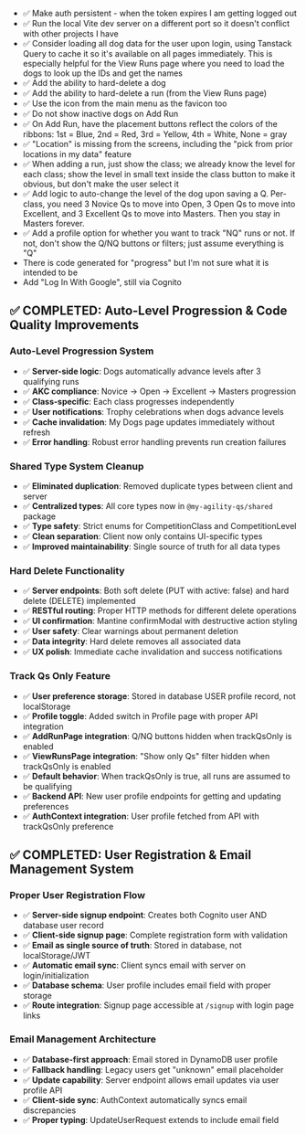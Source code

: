 - ✅ Make auth persistent - when the token expires I am getting logged out
- ✅ Run the local Vite dev server on a different port so it doesn't conflict with other projects I have
- ✅ Consider loading all dog data for the user upon login, using Tanstack Query to cache it so it's available on all pages immediately. This is especially helpful for the View Runs page where you need to load the dogs to look up the IDs and get the names
- ✅ Add the ability to hard-delete a dog
- ✅ Add the ability to hard-delete a run (from the View Runs page)
- ✅ Use the icon from the main menu as the favicon too
- ✅ Do not show inactive dogs on Add Run
- ✅ On Add Run, have the placement buttons reflect the colors of the ribbons: 1st = Blue, 2nd = Red, 3rd = Yellow, 4th = White, None = gray
- ✅ "Location" is missing from the screens, including the "pick from prior locations in my data" feature
- ✅ When adding a run, just show the class; we already know the level for each class; show the level in small text inside the class button to make it obvious, but don't make the user select it
- ✅ Add logic to auto-change the level of the dog upon saving a Q. Per-class, you need 3 Novice Qs to move into Open, 3 Open Qs to move into Excellent, and 3 Excellent Qs to move into Masters. Then you stay in Masters forever.
- ✅ Add a profile option for whether you want to track "NQ" runs or not. If not, don't show the Q/NQ buttons or filters; just assume everything is "Q"
- There is code generated for "progress" but I'm not sure what it is intended to be
- Add "Log In With Google", still via Cognito

## ✅ COMPLETED: Auto-Level Progression & Code Quality Improvements

### Auto-Level Progression System

- ✅ **Server-side logic**: Dogs automatically advance levels after 3 qualifying runs
- ✅ **AKC compliance**: Novice → Open → Excellent → Masters progression
- ✅ **Class-specific**: Each class progresses independently
- ✅ **User notifications**: Trophy celebrations when dogs advance levels
- ✅ **Cache invalidation**: My Dogs page updates immediately without refresh
- ✅ **Error handling**: Robust error handling prevents run creation failures

### Shared Type System Cleanup

- ✅ **Eliminated duplication**: Removed duplicate types between client and server
- ✅ **Centralized types**: All core types now in `@my-agility-qs/shared` package
- ✅ **Type safety**: Strict enums for CompetitionClass and CompetitionLevel
- ✅ **Clean separation**: Client now only contains UI-specific types
- ✅ **Improved maintainability**: Single source of truth for all data types

### Hard Delete Functionality

- ✅ **Server endpoints**: Both soft delete (PUT with active: false) and hard delete (DELETE) implemented
- ✅ **RESTful routing**: Proper HTTP methods for different delete operations
- ✅ **UI confirmation**: Mantine confirmModal with destructive action styling
- ✅ **User safety**: Clear warnings about permanent deletion
- ✅ **Data integrity**: Hard delete removes all associated data
- ✅ **UX polish**: Immediate cache invalidation and success notifications

### Track Qs Only Feature

- ✅ **User preference storage**: Stored in database USER profile record, not localStorage
- ✅ **Profile toggle**: Added switch in Profile page with proper API integration
- ✅ **AddRunPage integration**: Q/NQ buttons hidden when trackQsOnly is enabled
- ✅ **ViewRunsPage integration**: "Show only Qs" filter hidden when trackQsOnly is enabled
- ✅ **Default behavior**: When trackQsOnly is true, all runs are assumed to be qualifying
- ✅ **Backend API**: New user profile endpoints for getting and updating preferences
- ✅ **AuthContext integration**: User profile fetched from API with trackQsOnly preference

## ✅ COMPLETED: User Registration & Email Management System

### Proper User Registration Flow

- ✅ **Server-side signup endpoint**: Creates both Cognito user AND database user record
- ✅ **Client-side signup page**: Complete registration form with validation
- ✅ **Email as single source of truth**: Stored in database, not localStorage/JWT
- ✅ **Automatic email sync**: Client syncs email with server on login/initialization
- ✅ **Database schema**: User profile includes email field with proper storage
- ✅ **Route integration**: Signup page accessible at `/signup` with login page links

### Email Management Architecture

- ✅ **Database-first approach**: Email stored in DynamoDB user profile
- ✅ **Fallback handling**: Legacy users get "unknown" email placeholder
- ✅ **Update capability**: Server endpoint allows email updates via user profile API
- ✅ **Client-side sync**: AuthContext automatically syncs email discrepancies
- ✅ **Proper typing**: UpdateUserRequest extends to include email field

